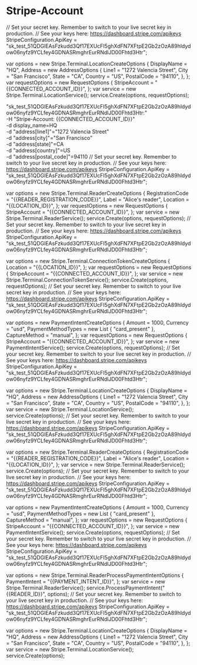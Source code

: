 # Stripe-Account
// Set your secret key. Remember to switch to your live secret key in production.
// See your keys here: https://dashboard.stripe.com/apikeys
StripeConfiguration.ApiKey = "sk_test_51QDGlEAsFzkudd3Qf17EXUcFI5ghXdFN7XFtpE2Gb2zOzA89hldydow06nyfz9YCLfey4GDNASRmghrEurRNdlJD00Fhtd3Htr";

var options = new Stripe.Terminal.LocationCreateOptions
{
    DisplayName = "HQ",
    Address = new AddressOptions
    {
        Line1 = "1272 Valencia Street",
        City = "San Francisco",
        State = "CA",
        Country = "US",
        PostalCode = "94110",
    },
};
var requestOptions = new RequestOptions
{
    StripeAccount = "{{CONNECTED_ACCOUNT_ID}}",
};
var service = new Stripe.Terminal.LocationService();
service.Create(options, requestOptions);

"sk_test_51QDGlEAsFzkudd3Qf17EXUcFI5ghXdFN7XFtpE2Gb2zOzA89hldydow06nyfz9YCLfey4GDNASRmghrEurRNdlJD00Fhtd3Htr:" \
  -H "Stripe-Account: {{CONNECTED_ACCOUNT_ID}}" \
  -d display_name=HQ \
  -d "address[line1]"="1272 Valencia Street" \
  -d "address[city]"="San Francisco" \
  -d "address[state]"=CA \
  -d "address[country]"=US \
  -d "address[postal_code]"=94110
// Set your secret key. Remember to switch to your live secret key in production.
// See your keys here: https://dashboard.stripe.com/apikeys
StripeConfiguration.ApiKey = "sk_test_51QDGlEAsFzkudd3Qf17EXUcFI5ghXdFN7XFtpE2Gb2zOzA89hldydow06nyfz9YCLfey4GDNASRmghrEurRNdlJD00Fhtd3Htr";

var options = new Stripe.Terminal.ReaderCreateOptions
{
    RegistrationCode = "{{READER_REGISTRATION_CODE}}",
    Label = "Alice's reader",
    Location = "{{LOCATION_ID}}",
};
var requestOptions = new RequestOptions
{
    StripeAccount = "{{CONNECTED_ACCOUNT_ID}}",
};
var service = new Stripe.Terminal.ReaderService();
service.Create(options, requestOptions);
// Set your secret key. Remember to switch to your live secret key in production.
// See your keys here: https://dashboard.stripe.com/apikeys
StripeConfiguration.ApiKey = "sk_test_51QDGlEAsFzkudd3Qf17EXUcFI5ghXdFN7XFtpE2Gb2zOzA89hldydow06nyfz9YCLfey4GDNASRmghrEurRNdlJD00Fhtd3Htr";

var options = new Stripe.Terminal.ConnectionTokenCreateOptions
{
    Location = "{{LOCATION_ID}}",
};
var requestOptions = new RequestOptions
{
    StripeAccount = "{{CONNECTED_ACCOUNT_ID}}",
};
var service = new Stripe.Terminal.ConnectionTokenService();
service.Create(options, requestOptions);
// Set your secret key. Remember to switch to your live secret key in production.
// See your keys here: https://dashboard.stripe.com/apikeys
StripeConfiguration.ApiKey = "sk_test_51QDGlEAsFzkudd3Qf17EXUcFI5ghXdFN7XFtpE2Gb2zOzA89hldydow06nyfz9YCLfey4GDNASRmghrEurRNdlJD00Fhtd3Htr";

var options = new PaymentIntentCreateOptions
{
    Amount = 1000,
    Currency = "usd",
    PaymentMethodTypes = new List<string> { "card_present" },
    CaptureMethod = "manual",
};
var requestOptions = new RequestOptions
{
    StripeAccount = "{{CONNECTED_ACCOUNT_ID}}",
};
var service = new PaymentIntentService();
service.Create(options, requestOptions);
// Set your secret key. Remember to switch to your live secret key in production.
// See your keys here: https://dashboard.stripe.com/apikeys
StripeConfiguration.ApiKey = "sk_test_51QDGlEAsFzkudd3Qf17EXUcFI5ghXdFN7XFtpE2Gb2zOzA89hldydow06nyfz9YCLfey4GDNASRmghrEurRNdlJD00Fhtd3Htr";

var options = new Stripe.Terminal.LocationCreateOptions
{
    DisplayName = "HQ",
    Address = new AddressOptions
    {
        Line1 = "1272 Valencia Street",
        City = "San Francisco",
        State = "CA",
        Country = "US",
        PostalCode = "94110",
    },
};
var service = new Stripe.Terminal.LocationService();
service.Create(options);
// Set your secret key. Remember to switch to your live secret key in production.
// See your keys here: https://dashboard.stripe.com/apikeys
StripeConfiguration.ApiKey = "sk_test_51QDGlEAsFzkudd3Qf17EXUcFI5ghXdFN7XFtpE2Gb2zOzA89hldydow06nyfz9YCLfey4GDNASRmghrEurRNdlJD00Fhtd3Htr";

var options = new Stripe.Terminal.ReaderCreateOptions
{
    RegistrationCode = "{{READER_REGISTRATION_CODE}}",
    Label = "Alice's reader",
    Location = "{{LOCATION_ID}}",
};
var service = new Stripe.Terminal.ReaderService();
service.Create(options);
// Set your secret key. Remember to switch to your live secret key in production.
// See your keys here: https://dashboard.stripe.com/apikeys
StripeConfiguration.ApiKey = "sk_test_51QDGlEAsFzkudd3Qf17EXUcFI5ghXdFN7XFtpE2Gb2zOzA89hldydow06nyfz9YCLfey4GDNASRmghrEurRNdlJD00Fhtd3Htr";

var options = new PaymentIntentCreateOptions
{
    Amount = 1000,
    Currency = "usd",
    PaymentMethodTypes = new List<string> { "card_present" },
    CaptureMethod = "manual",
};
var requestOptions = new RequestOptions
{
    StripeAccount = "{{CONNECTED_ACCOUNT_ID}}",
};
var service = new PaymentIntentService();
service.Create(options, requestOptions);
// Set your secret key. Remember to switch to your live secret key in production.
// See your keys here: https://dashboard.stripe.com/apikeys
StripeConfiguration.ApiKey = "sk_test_51QDGlEAsFzkudd3Qf17EXUcFI5ghXdFN7XFtpE2Gb2zOzA89hldydow06nyfz9YCLfey4GDNASRmghrEurRNdlJD00Fhtd3Htr";

var options = new Stripe.Terminal.ReaderProcessPaymentIntentOptions
{
    PaymentIntent = "{{PAYMENT_INTENT_ID}}",
};
var service = new Stripe.Terminal.ReaderService();
service.ProcessPaymentIntent("{{READER_ID}}", options);
// Set your secret key. Remember to switch to your live secret key in production.
// See your keys here: https://dashboard.stripe.com/apikeys
StripeConfiguration.ApiKey = "sk_test_51QDGlEAsFzkudd3Qf17EXUcFI5ghXdFN7XFtpE2Gb2zOzA89hldydow06nyfz9YCLfey4GDNASRmghrEurRNdlJD00Fhtd3Htr";

var options = new Stripe.Terminal.LocationCreateOptions
{
    DisplayName = "HQ",
    Address = new AddressOptions
    {
        Line1 = "1272 Valencia Street",
        City = "San Francisco",
        State = "CA",
        Country = "US",
        PostalCode = "94110",
    },
};
var service = new Stripe.Terminal.LocationService();
service.Create(options);
  
